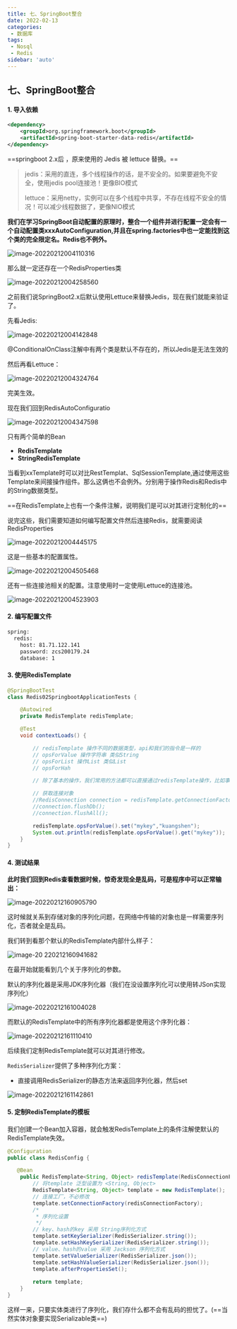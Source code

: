 ```yaml
---
title: 七、SpringBoot整合
date: 2022-02-13
categories:
 - 数据库
tags:
 - Nosql
 - Redis
sidebar: 'auto'
---
```

## 七、SpringBoot整合

#### 1. 导入依赖

```xml
<dependency>
    <groupId>org.springframework.boot</groupId>
    <artifactId>spring-boot-starter-data-redis</artifactId>
</dependency>
```

==springboot 2.x后 ，原来使用的 Jedis 被 lettuce 替换。==

> jedis：采用的直连，多个线程操作的话，是不安全的。如果要避免不安全，使用jedis pool连接池！更像BIO模式
>
> lettuce：采用netty，实例可以在多个线程中共享，不存在线程不安全的情况！可以减少线程数据了，更像NIO模式

**我们在学习SpringBoot自动配置的原理时，整合一个组件并进行配置一定会有一个自动配置类xxxAutoConfiguration,并且在spring.factories中也一定能找到这个类的完全限定名。Redis也不例外。**

![image-20220212004110316](http://yishenlaoban-img.test.upcdn.net/image_my/image-20220212004110316.png) 

那么就一定还存在一个RedisProperties类

![image-20220212004258560](http://yishenlaoban-img.test.upcdn.net/image_my/image-20220212004258560.png)   

之前我们说SpringBoot2.x后默认使用Lettuce来替换Jedis，现在我们就能来验证了。

先看Jedis:

![image-20220212004142848](http://yishenlaoban-img.test.upcdn.net/image_my/image-20220212004142848.png) 

@ConditionalOnClass注解中有两个类是默认不存在的，所以Jedis是无法生效的

然后再看Lettuce：

![image-20220212004324764](http://yishenlaoban-img.test.upcdn.net/image_my/image-20220212004324764.png) 

完美生效。

现在我们回到RedisAutoConfiguratio

![image-20220212004347598](http://yishenlaoban-img.test.upcdn.net/image_my/image-20220212004347598.png)

 

只有两个简单的Bean

- **RedisTemplate**
- **StringRedisTemplate**

当看到xxTemplate时可以对比RestTemplat、SqlSessionTemplate,通过使用这些Template来间接操作组件。那么这俩也不会例外。分别用于操作Redis和Redis中的String数据类型。

==在RedisTemplate上也有一个条件注解，说明我们是可以对其进行定制化的==

说完这些，我们需要知道如何编写配置文件然后连接Redis，就需要阅读RedisProperties

![image-20220212004445175](http://yishenlaoban-img.test.upcdn.net/image_my/image-20220212004445175.png) 

这是一些基本的配置属性。

![image-20220212004505468](http://yishenlaoban-img.test.upcdn.net/image_my/image-20220212004505468.png) 

还有一些连接池相关的配置。注意使用时一定使用Lettuce的连接池。

![image-20220212004523903](http://yishenlaoban-img.test.upcdn.net/image_my/image-20220212004523903.png) 



#### 2. 编写配置文件

```bash
spring:
  redis:
    host: 81.71.122.141
    password: zcs200179.24
    database: 1
```

#### 3. 使用RedisTemplate

```java
@SpringBootTest
class Redis02SpringbootApplicationTests {

    @Autowired
    private RedisTemplate redisTemplate;

    @Test
    void contextLoads() {

        // redisTemplate 操作不同的数据类型，api和我们的指令是一样的
        // opsForValue 操作字符串 类似String
        // opsForList 操作List 类似List
        // opsForHah

        // 除了基本的操作，我们常用的方法都可以直接通过redisTemplate操作，比如事务和基本的CRUD

        // 获取连接对象
        //RedisConnection connection = redisTemplate.getConnectionFactory().getConnection();
        //connection.flushDb();
        //connection.flushAll();

        redisTemplate.opsForValue().set("mykey","kuangshen");
        System.out.println(redisTemplate.opsForValue().get("mykey"));
    }
}
```

#### 4. 测试结果

**此时我们回到Redis查看数据时候，惊奇发现全是乱码，可是程序中可以正常输出：**

![image-20220212160905790](http://yishenlaoban-img.test.upcdn.net/image_my/image-20220212160905790.png) 

这时候就关系到存储对象的序列化问题，在网络中传输的对象也是一样需要序列化，否者就全是乱码。

我们转到看那个默认的RedisTemplate内部什么样子：

![image-20 220212160941682](http://yishenlaoban-img.test.upcdn.net/image_my/image-20220212160941682.png) 

在最开始就能看到几个关于序列化的参数。

默认的序列化器是采用JDK序列化器（我们在没设置序列化可以使用转JSon实现序列化）

![image-20220212161004028](http://yishenlaoban-img.test.upcdn.net/image_my/image-20220212161004028.png) 

而默认的RedisTemplate中的所有序列化器都是使用这个序列化器：

![image-20220212161110410](http://yishenlaoban-img.test.upcdn.net/image_my/image-20220212161110410.png) 

后续我们定制RedisTemplate就可以对其进行修改。

`RedisSerializer`提供了多种序列化方案：

- 直接调用RedisSerializer的静态方法来返回序列化器，然后set

![image-20220212161142861](http://yishenlaoban-img.test.upcdn.net/image_my/image-20220212161142861.png) 

#### 5. 定制RedisTemplate的模板

我们创建一个Bean加入容器，就会触发RedisTemplate上的条件注解使默认的RedisTemplate失效。

```java
@Configuration
public class RedisConfig {

   @Bean
    public RedisTemplate<String, Object> redisTemplate(RedisConnectionFactory redisConnectionFactory) throws UnknownHostException {
        // 将template 泛型设置为 <String, Object>
        RedisTemplate<String, Object> template = new RedisTemplate();
        // 连接工厂，不必修改
        template.setConnectionFactory(redisConnectionFactory);
        /*
         * 序列化设置
         */
        // key、hash的key 采用 String序列化方式
        template.setKeySerializer(RedisSerializer.string());
        template.setHashKeySerializer(RedisSerializer.string());
        // value、hash的value 采用 Jackson 序列化方式
        template.setValueSerializer(RedisSerializer.json());
        template.setHashValueSerializer(RedisSerializer.json());
        template.afterPropertiesSet();
        
        return template;
    }
}

```

这样一来，只要实体类进行了序列化，我们存什么都不会有乱码的担忧了。(==当然实体对象要实现Serializable类==)

